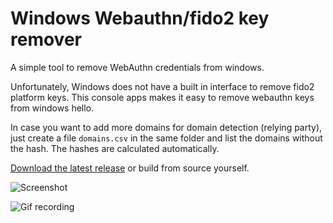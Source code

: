 # Windows Webauthn/fido2 key remover
A simple tool to remove WebAuthn credentials from windows.

Unfortunately, Windows does not have a built in interface to remove fido2 platform keys.
This console apps makes it easy to remove webauthn keys from windows hello.

In case you want to add more domains for domain detection (relying party), just create a file `domains.csv` in the same folder and list the domains without the hash. The hashes are calculated automatically.


[Download the latest release](https://github.com/passwordless/webauthn-fido2-key-remover/releases) or build from source yourself.

![Screenshot](https://user-images.githubusercontent.com/357283/118789707-56c01980-b895-11eb-925d-7cabcaed2408.png)

![Gif recording](https://user-images.githubusercontent.com/357283/118731547-55610380-b839-11eb-8ead-d9d2ab5bb289.gif)
